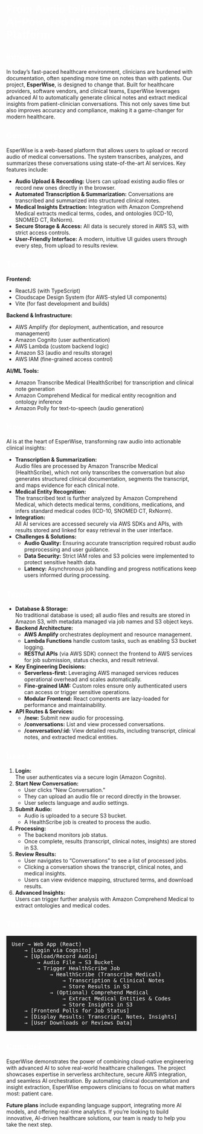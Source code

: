 <h1 style="color: white;">From Audio to Insights: Building an AI-Powered Medical Conversation Platform</h1>

<h2 style="color: white;">Introduction</h2>

In today’s fast-paced healthcare environment, clinicians are burdened with documentation, often spending more time on notes than with patients. Our project, <strong>EsperWise</strong>, is designed to change that. Built for healthcare providers, software vendors, and clinical teams, EsperWise leverages advanced AI to automatically generate clinical notes and extract medical insights from patient-clinician conversations. This not only saves time but also improves accuracy and compliance, making it a game-changer for modern healthcare.

<h2 style="color: white;">General Overview</h2>

EsperWise is a web-based platform that allows users to upload or record audio of medical conversations. The system transcribes, analyzes, and summarizes these conversations using state-of-the-art AI services. Key features include:

<ul>
<li><strong>Audio Upload & Recording:</strong> Users can upload existing audio files or record new ones directly in the browser.</li>
<li><strong>Automated Transcription & Summarization:</strong> Conversations are transcribed and summarized into structured clinical notes.</li>
<li><strong>Medical Insights Extraction:</strong> Integration with Amazon Comprehend Medical extracts medical terms, codes, and ontologies (ICD-10, SNOMED CT, RxNorm).</li>
<li><strong>Secure Storage & Access:</strong> All data is securely stored in AWS S3, with strict access controls.</li>
<li><strong>User-Friendly Interface:</strong> A modern, intuitive UI guides users through every step, from upload to results review.</li>
</ul>

<h2 style="color: white;">Tech Stack</h2>

<strong>Frontend:</strong><br>
- ReactJS (with TypeScript)<br>
- Cloudscape Design System (for AWS-styled UI components)<br>
- Vite (for fast development and builds)

<strong>Backend & Infrastructure:</strong><br>
- AWS Amplify (for deployment, authentication, and resource management)<br>
- Amazon Cognito (user authentication)<br>
- AWS Lambda (custom backend logic)<br>
- Amazon S3 (audio and results storage)<br>
- AWS IAM (fine-grained access control)

<strong>AI/ML Tools:</strong><br>
- Amazon Transcribe Medical (HealthScribe) for transcription and clinical note generation<br>
- Amazon Comprehend Medical for medical entity recognition and ontology inference<br>
- Amazon Polly for text-to-speech (audio generation)

<h2 style="color: white;">How AI Powers the System</h2>

AI is at the heart of EsperWise, transforming raw audio into actionable clinical insights:

<ul>
<li><strong>Transcription & Summarization:</strong><br>
Audio files are processed by Amazon Transcribe Medical (HealthScribe), which not only transcribes the conversation but also generates structured clinical documentation, segments the transcript, and maps evidence for each clinical note.</li>
<li><strong>Medical Entity Recognition:</strong><br>
The transcribed text is further analyzed by Amazon Comprehend Medical, which detects medical terms, conditions, medications, and infers standard medical codes (ICD-10, SNOMED CT, RxNorm).</li>
<li><strong>Integration:</strong><br>
All AI services are accessed securely via AWS SDKs and APIs, with results stored and linked for easy retrieval in the user interface.</li>
<li><strong>Challenges & Solutions:</strong><br>
<ul>
<li><strong>Audio Quality:</strong> Ensuring accurate transcription required robust audio preprocessing and user guidance.</li>
<li><strong>Data Security:</strong> Strict IAM roles and S3 policies were implemented to protect sensitive health data.</li>
<li><strong>Latency:</strong> Asynchronous job handling and progress notifications keep users informed during processing.</li>
</ul>
</li>
</ul>

<h2 style="color: white;">Technical Breakdown</h2>

<ul>
<li><strong>Database & Storage:</strong><br>
No traditional database is used; all audio files and results are stored in Amazon S3, with metadata managed via job names and S3 object keys.</li>
<li><strong>Backend Architecture:</strong><br>
<ul>
<li><strong>AWS Amplify</strong> orchestrates deployment and resource management.</li>
<li><strong>Lambda Functions</strong> handle custom tasks, such as enabling S3 bucket logging.</li>
<li><strong>RESTful APIs</strong> (via AWS SDK) connect the frontend to AWS services for job submission, status checks, and result retrieval.</li>
</ul>
</li>
<li><strong>Key Engineering Decisions:</strong><br>
<ul>
<li><strong>Serverless-first:</strong> Leveraging AWS managed services reduces operational overhead and scales automatically.</li>
<li><strong>Fine-grained IAM:</strong> Custom roles ensure only authenticated users can access or trigger sensitive operations.</li>
<li><strong>Modular Frontend:</strong> React components are lazy-loaded for performance and maintainability.</li>
</ul>
</li>
<li><strong>API Routes & Services:</strong><br>
<ul>
<li><strong>/new:</strong> Submit new audio for processing.</li>
<li><strong>/conversations:</strong> List and view processed conversations.</li>
<li><strong>/conversation/:id:</strong> View detailed results, including transcript, clinical notes, and extracted medical entities.</li>
</ul>
</li>
</ul>

<h2 style="color: white;">User Journey Walkthrough</h2>

<ol>
<li><strong>Login:</strong><br>
The user authenticates via a secure login (Amazon Cognito).</li>
<li><strong>Start New Conversation:</strong><br>
<ul>
<li>User clicks “New Conversation.”</li>
<li>They can upload an audio file or record directly in the browser.</li>
<li>User selects language and audio settings.</li>
</ul>
</li>
<li><strong>Submit Audio:</strong><br>
<ul>
<li>Audio is uploaded to a secure S3 bucket.</li>
<li>A HealthScribe job is created to process the audio.</li>
</ul>
</li>
<li><strong>Processing:</strong><br>
<ul>
<li>The backend monitors job status.</li>
<li>Once complete, results (transcript, clinical notes, insights) are stored in S3.</li>
</ul>
</li>
<li><strong>Review Results:</strong><br>
<ul>
<li>User navigates to “Conversations” to see a list of processed jobs.</li>
<li>Clicking a conversation shows the transcript, clinical notes, and medical insights.</li>
<li>Users can view evidence mapping, structured terms, and download results.</li>
</ul>
</li>
<li><strong>Advanced Insights:</strong><br>
Users can trigger further analysis with Amazon Comprehend Medical to extract ontologies and medical codes.</li>
</ol>

<h2 style="color: white;">Text-Based Flowchart / Architecture</h2>

<pre style="color: white; background: #222; padding: 1em;">
User → Web App (React)
    → [Login via Cognito]
    → [Upload/Record Audio]
        → Audio File → S3 Bucket
        → Trigger HealthScribe Job
            → HealthScribe (Transcribe Medical)
                → Transcription & Clinical Notes
                → Store Results in S3
            → (Optional) Comprehend Medical
                → Extract Medical Entities & Codes
                → Store Insights in S3
    → [Frontend Polls for Job Status]
    → [Display Results: Transcript, Notes, Insights]
    → [User Downloads or Reviews Data]
</pre>

<h2 style="color: white;">Conclusion</h2>

EsperWise demonstrates the power of combining cloud-native engineering with advanced AI to solve real-world healthcare challenges. The project showcases expertise in serverless architecture, secure AWS integration, and seamless AI orchestration. By automating clinical documentation and insight extraction, EsperWise empowers clinicians to focus on what matters most: patient care.

<strong>Future plans</strong> include expanding language support, integrating more AI models, and offering real-time analytics. If you’re looking to build innovative, AI-driven healthcare solutions, our team is ready to help you take the next step.
